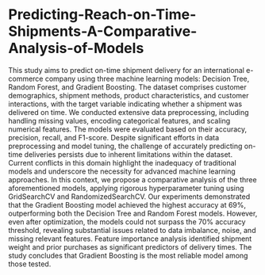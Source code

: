 # Predicting-Reach-on-Time-Shipments-A-Comparative-Analysis-of-Models

This study aims to predict on-time shipment delivery for an international e-commerce company using three machine learning models: Decision Tree, Random Forest, and Gradient Boosting. The dataset comprises customer demographics, shipment methods, product characteristics, and customer interactions, with the target variable indicating whether a shipment was delivered on time. We conducted extensive data preprocessing, including handling missing values, encoding categorical features, and scaling numerical features. The models were evaluated based on their accuracy, precision, recall, and F1-score. Despite significant efforts in data preprocessing and model tuning, the challenge of accurately predicting on-time deliveries persists due to inherent limitations within the dataset. Current conflicts in this domain highlight the inadequacy of traditional models and underscore the necessity for advanced machine learning approaches. In this context, we propose a comparative analysis of the three aforementioned models, applying rigorous hyperparameter tuning using GridSearchCV and RandomizedSearchCV. Our experiments demonstrated that the Gradient Boosting model achieved the highest accuracy at 69%, outperforming both the Decision Tree and Random Forest models. However, even after optimization, the models could not surpass the 70% accuracy threshold, revealing substantial issues related to data imbalance, noise, and missing relevant features. Feature importance analysis identified shipment weight and prior purchases as significant predictors of delivery times. The study concludes that Gradient Boosting is the most reliable model among those tested.
